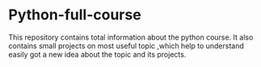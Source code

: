 # Python-full-course
This repository contains total information about the python course. It also contains small projects on most useful topic ,which help to understand easily got a new idea about the topic and its projects.
